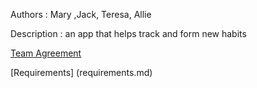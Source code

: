 Authors : Mary ,Jack, Teresa, Allie

Description : an app that helps track and form new habits

[Team Agreement](TEAMAGREEMENT.md)

[Requirements] (requirements.md)